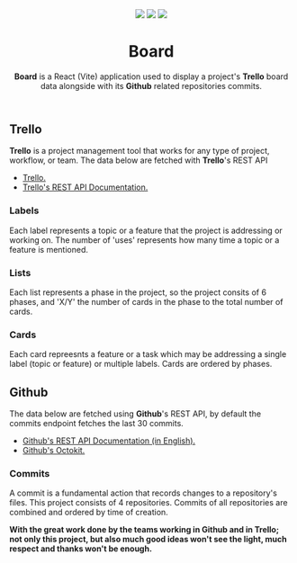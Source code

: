 <header>
    <div>
        <img src="https://skillicons.dev/icons?i=react">
        <img src="https://skillicons.dev/icons?i=vite">
        <img src="https://skillicons.dev/icons?i=github" >
    </div>
    <div>
        <h1>Board</h1>
        <p><strong>Board</strong> is a React (Vite) application used to display a project's <strong>Trello</strong> board data alongside with its <strong>Github</strong> related repositories commits.</p>
    </div>
</header>
<section>
    <div>
        <h2>Trello</h2>
        <p><strong>Trello</strong> is a project management tool that works for any type of project, workflow, or team. The data below are fetched with <strong>Trello</strong>'s REST API</p>
        <nav>
            <ul>
                <li>
                    <a href="https://www.trello.com">Trello.</a>
                </li>
                <li>
                    <a href="https://developer.atlassian.com/cloud/trello/rest/api-group-actions/#api-group-actions">Trello's REST API Documentation.</a>
                </li>
            </ul>
        </nav>
    </div>
    <div>
        <h3>Labels</h3>
        <p>Each label represents a topic or a feature that the project is addressing or working on. The number of 'uses' represents how many time a topic or a feature is mentioned.</p>
    </div>
    <div>
        <h3>Lists</h3>
        <p>Each list represents a phase in the project, so the project consits of 6 phases, and 'X/Y' the number of cards in the phase to the total number of cards.</p>
    </div>
    <div>
        <h3>Cards</h3>
        <p>Each card repreesnts a feature or a task which may be addressing a single label (topic or feature) or multiple labels. Cards are ordered by phases.</p>
    </div>
</section>
<section>
    <div>
        <h2>Github</h2>
        <p>The data below are fetched using <strong>Github</strong>'s REST API, by default the commits endpoint fetches the last 30 commits.</p>
        <nav>
            <ul>
                <li>
                    <a href="https://docs.github.com/en/rest">Github's REST API Documentation (in English).</a>
                </li>
                <li>
                    <a href="https://github.com/octokit">Github's Octokit.</a>
                </li>
            </ul>
        </nav>
    </div>
    <div>
        <h3>Commits</h3>
        <p>A commit is a fundamental action that records changes to a repository's files. This project consists of 4 repositories. Commits of all repositories are combined and ordered by time of creation.</p>
    </div>
</section>
<footer>
    <p><strong>With the great work done by the teams working in Github and in Trello; not only this project, but also much good ideas won't see the light, much respect and thanks won't be enough.</strong></p>
</footer>